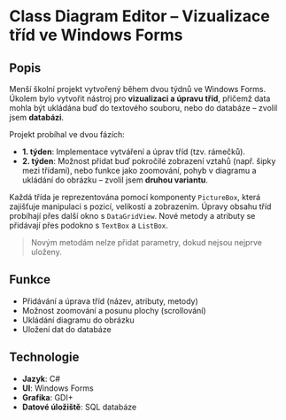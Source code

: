 # Class Diagram Editor – Vizualizace tříd ve Windows Forms

## Popis

Menší školní projekt vytvořený během dvou týdnů ve Windows Forms. Úkolem bylo vytvořit nástroj pro **vizualizaci a úpravu tříd**, přičemž data mohla být ukládána buď do textového souboru, nebo do databáze – zvolil jsem **databázi**.

Projekt probíhal ve dvou fázích:

- **1. týden**: Implementace vytváření a úprav tříd (tzv. rámečků).
- **2. týden**: Možnost přidat buď pokročilé zobrazení vztahů (např. šipky mezi třídami), nebo funkce jako zoomování, pohyb v diagramu a ukládání do obrázku – zvolil jsem **druhou variantu**.

Každá třída je reprezentována pomocí komponenty `PictureBox`, která zajišťuje manipulaci s pozicí, velikostí a zobrazením. Úpravy obsahu tříd probíhají přes další okno s `DataGridView`. Nové metody a atributy se přidávají přes podokno s `TextBox` a `ListBox`.

> Novým metodám nelze přidat parametry, dokud nejsou nejprve uloženy.

## Funkce

- Přidávání a úprava tříd (název, atributy, metody)
- Možnost zoomování a posunu plochy (scrollování)
- Ukládání diagramu do obrázku
- Uložení dat do databáze

## Technologie

- **Jazyk**: C#
- **UI**: Windows Forms
- **Grafika**: GDI+
- **Datové úložiště**: SQL databáze
